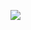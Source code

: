 <!--
id: 5990261780
link: http://jreed91.tumblr.com/post/5990261780/wiz
slug: wiz
date: Sun May 29 2011 23:08:43 GMT-0500 (CDT)
publish: 2011-05-029
tags: 
title: Wiz
-->


![](http://31.media.tumblr.com/tumblr_llzq6uMoXr1qi8pkco1_1280.jpg)

